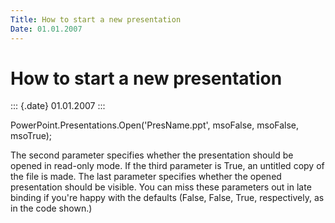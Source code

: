 ```yaml
---
Title: How to start a new presentation
Date: 01.01.2007
---
```



How to start a new presentation
===============================

::: {.date}
01.01.2007
:::

PowerPoint.Presentations.Open(\'PresName.ppt\', msoFalse, msoFalse,
msoTrue);

 

The second parameter specifies whether the presentation should be opened
in read-only mode. If the third parameter is True, an untitled copy of
the file is made. The last parameter specifies whether the opened
presentation should be visible. You can miss these parameters out in
late binding if you\'re happy with the defaults (False, False, True,
respectively, as in the code shown.)
